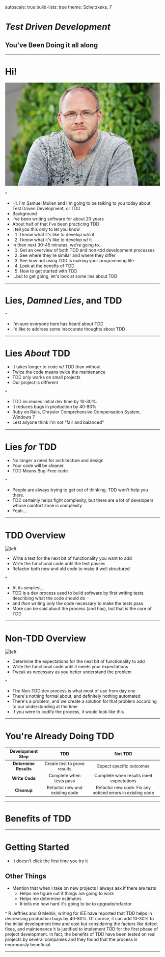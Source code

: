 autoscale: true
build-lists: true
theme: Scherzkeks, 7

# *Test Driven Development*
## You've Been Doing it all along

---

# Hi!

![left](avatar.jpg)

^
- Hi. I'm Samuel Mullen and I'm going to be talking to you today about Test
  Driven Development, or TDD
- Background
- I've been writing software for about 20 years
- About half of that I've been practicing TDD
- I tell you this only to let you know 
- 1. I know what it's like to develop w/o it
- 2. I know what it's like to develop w/ it
- In then next 30-45 minutes, we're going to...
- 1. Get an overview of both TDD and non-tdd development processes
- 2. See where they're similar and where they differ
- 3. See how not using TDD is making your programming life 
- 4. Look at the benefts of TDD
- 5. How to get started with TDD
- ...but to get going, let's look at some lies about TDD

---

# Lies, *Damned Lies*, and **TDD**

^
- I'm sure everyone here has heard about TDD
- I'd like to address some inaccurate thoughts about TDD

---

# Lies *About* TDD

* It takes longer to code w/ TDD than without
* Twice the code means twice the maintenance
* TDD only works on small projects
* Our project is different

^
- TDD increases initial dev time by 10-30%. 
- It reduces bugs in production by 40-80%
- Ruby on Rails, Chrysler Comprehensive Compensation System, Windows 7
- Lest anyone think I'm not "fair and balanced"

---

# Lies *for* TDD

* No longer a need for architecture and design
* Your code will be cleaner
* TDD Means Bug-Free code

^
- People are always trying to get out of thinking. TDD won't help you there.
- TDD certainly helps fight complexity, but there are a lot of developers whose
  comfort zone is complexity
- Yeah....

---

# TDD Overview

![left](http://via.placeholder.com/600x1000)

* Write a test for the next bit of functionality you want to add
* Write the functional code until the test passes
* Refactor both new and old code to make it well structured

^ 
- At its simplest...
- TDD is a dev process used to build software by first writing tests describing what the code should do
- and *then* writing _only_ the code necessary to make the tests pass
- More can be said about the process (and has), but that is the core of TDD

---

# Non-TDD Overview

![left](http://via.placeholder.com/600x1000)

* Determine the expectations for the next bit of functionality to add
* Write the functional code until it meets your expectations
* Tweak as necessary as you better understand the problem

^
- The Non-TDD dev process is what most of use from day one
- There's nothing formal about, and definitely nothing automated
- There's a problem, and we create a solution for that problem according to our understanding at the time
- If you were to codify the process, it would look like this

---

# You're Already Doing TDD

| Development Step | TDD | Not TDD |
| :---: | :---: | :---: |
| **Determine Results** | Create test to prove results | Expect specific outcomes |
| **Write Code** | Complete when tests pass | Complete when results meet expectations |
| **Cleanup** | Refactor new and existing code | Refactor new code. Fix any noticed errors in existing code |

--- 

# Benefits of TDD

---

# Getting Started

* It doesn't click the first time you try it

Other Things
------------

* Mention that when I take on new projects I always ask if there are tests
  - Helps me figure out if things are going to work
  - Helps me determine estimates
  - It tells me how hard it's going to be to upgrade/refactor

^
R Jeffries and G Melnik, writing for IEE have reported that TDD helps in decreasing production bugs by 40-80%. Of course, it can add 10-30% to the initial development time and cost but considering the factors like defect fixes, and maintenance it is justified to implement TDD for the first phase of project development. In fact, the benefits of TDD have been tested on real projects by several companies and they found that the process is enormously beneficial.

---

